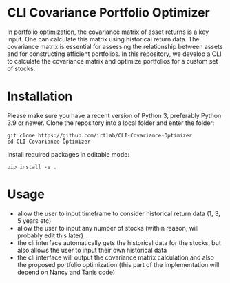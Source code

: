 # CLI Covariance Portfolio Optimizer

In portfolio optimization, the covariance matrix of asset returns is a key input. One can calculate this matrix using historical return data. The covariance matrix is essential for assessing the relationship between assets and for constructing efficient portfolios. In this repository, we develop a CLI to calculate the covariance matrix and optimize portfolios for a custom set of stocks. 

# Installation

Please make sure you have a recent version of Python 3, preferably Python 3.9 or newer. Clone the repository into a local folder and enter the folder:
```
git clone https://github.com/irtlab/CLI-Covariance-Optimizer
cd CLI-Covariance-Optimizer
```

Install required packages in editable mode:

```
pip install -e .
```

# Usage

- allow the user to input timeframe to consider historical return data (1, 3, 5 years etc)
- allow the user to input any number of stocks (within reason, will probably edit this later)
- the cli interface automatically gets the historical data for the stocks, but also allows the user to input their own historical data
- the cli interface will output the covariance matrix calculation and also the proposed portfolio optimization (this part of the implementation will depend on Nancy and Tanis code)
